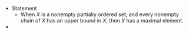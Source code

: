 - Statement
	- When $X$ is a nonempty partially ordered set, and every nonempty chain of $X$ has an upper bound in $X$, then $X$ has a maximal element.
-